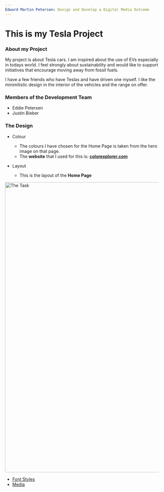 ```yaml
---
Edward Martin Petersen: Design and Develop a Digital Media Outcome
---
```





# This is my Tesla Project

### About my Project
My project is about Tesla cars.  I am inspired about the use of EVs especially in todays world.  I feel strongly about sustainability and would like to support initiatives that encourage moving away from fossil fuels.

I have a few friends who have Teslas and have driven one myself.  I like the minimilistic design in the interior of the vehicles and the range on offer.

### Members of the Development Team
- Eddie Petersen
- Justin Bieber

### The Design
* Colour
  * The colours I have chosen for the Home Page is taken from the hero image on that page.
  * The **website** that I used for this is: [**colorexplorer.com**](http://www.colorexplorer.com/imageimport.aspx)
    
* Layout
  * This is the layout of the **Home Page**

<a href="task"><image src="https://github.com/Rongotai-College/10DT/blob/main/Mixed-CSS-Grid/images/Home_Page_ss.jpg?raw=true" title="The Task" width=950>










* Font Styles
* Media

